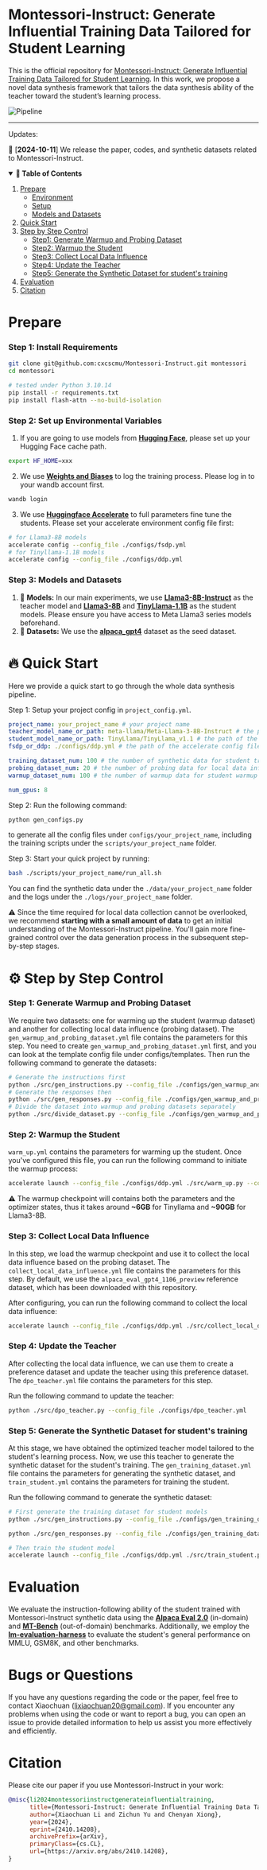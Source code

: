# Montessori-Instruct: Generate Influential Training Data Tailored for Student Learning
This is the official repository for [Montessori-Instruct: Generate Influential Training Data Tailored for Student Learning](https://arxiv.org/abs/2410.14208). In this work, we propose a novel data synthesis framework that tailors the data synthesis ability of the teacher toward the student’s learning process.

![Pipeline](assets/montessori.png)

---

Updates:

:tada: [**2024-10-11**] We release the paper, codes, and synthetic datasets related to Montessori-Instruct.

<details open>
  <summary><b>🔗 Table of Contents</b></summary>

1. [Prepare](#prepare)
   - [Environment](#step-1-install-requirements)
   - [Setup](#step-2-set-up-environmental-variables)
   - [Models and Datasets](#step-3-models-and-datasets)
2. [Quick Start](#fire-quick-start)
3. [Step by Step Control](#gear-step-by-step-control)
   - [Step1: Generate Warmup and Probing Dataset](#step-1-generate-warmup-and-probing-dataset)
   - [Step2: Warmup the Student](#step-2-warmup-the-student)
   - [Step3: Collect Local Data Influence](#step-3-collect-local-data-influence)
   - [Step4: Update the Teacher](#step-4-update-the-teacher)
   - [Step5: Generate the Synthetic Dataset for student's training](#step-5-generate-the-synthetic-dataset-for-students-training)
4. [Evaluation](#evaluation)
5. [Citation](#citation)

</details>

# Prepare

### Step 1: Install Requirements
```bash
git clone git@github.com:cxcscmu/Montessori-Instruct.git montessori
cd montessori

# tested under Python 3.10.14
pip install -r requirements.txt
pip install flash-attn --no-build-isolation
```

### Step 2: Set up Environmental Variables 

1. If you are going to use models from [**Hugging Face**](https://huggingface.co/), please set up your Hugging Face cache path.
```bash
export HF_HOME=xxx
```

2. We use [**Weights and Biases**](https://wandb.ai/site/) to log the training process. Please log in to your wandb account first.
```bash
wandb login
```

3. We use [**Huggingface Accelerate**](https://huggingface.co/docs/accelerate/index) to full parameters fine tune the students. Please set your accelerate environment config file first:
```bash
# for Llama3-8B models
accelerate config --config_file ./configs/fsdp.yml 
# for Tinyllama-1.1B models
accelerate config --config_file ./configs/ddp.yml 
```

### Step 3: Models and Datasets

1. 🤖 **Models:** In our main experiments, we use [**Llama3-8B-Instruct**](https://huggingface.co/meta-llama/Meta-Llama-3-8B-Instruct) as the teacher model and [**Llama3-8B**](https://huggingface.co/meta-llama/Meta-Llama-3-8B) and [**TinyLlama-1.1B**](https://huggingface.co/TinyLlama/TinyLlama_v1.1) as the student models. Please ensure you have access to Meta Llama3 series models beforehand.
2. 🔎 **Datasets:** We use the [**alpaca_gpt4**](https://github.com/Instruction-Tuning-with-GPT-4/GPT-4-LLM) dataset as the seed dataset.

# :fire: Quick Start
Here we provide a quick start to go through the whole data synthesis pipeline.

Step 1: Setup your project config in `project_config.yml`. 
```yaml
project_name: your_project_name # your project name
teacher_model_name_or_path: meta-llama/Meta-Llama-3-8B-Instruct # the path of the teacher model
student_model_name_or_path: TinyLlama/TinyLlama_v1.1 # the path of the student model
fsdp_or_ddp: ./configs/ddp.yml # the path of the accelerate config file

training_dataset_num: 100 # the number of synthetic data for student training
probing_dataset_num: 20 # the number of probing data for local data influence collection
warmup_dataset_num: 100 # the number of warmup data for student warmup

num_gpus: 8
```

Step 2: Run the following command:
```bash
python gen_configs.py
```
to generate all the config files under `configs/your_project_name`, including the training scripts under the `scripts/your_project_name` folder. 

Step 3: Start your quick project by running:
```bash
bash ./scripts/your_project_name/run_all.sh
```

You can find the synthetic data under the `./data/your_project_name` folder and the logs under the `./logs/your_project_name` folder.

:warning: Since the time required for local data collection cannot be overlooked, we recommend **starting with a small amount of data** to get an initial understanding of the Montessori-Instruct pipeline. You'll gain more fine-grained control over the data generation process in the subsequent step-by-step stages.


# :gear: Step by Step Control

### Step 1: Generate Warmup and Probing Dataset
We require two datasets: one for warming up the student (warmup dataset) and another for collecting local data influence (probing dataset). The `gen_warmup_and_probing_dataset.yml` file contains the parameters for this step. You need to create `gen_warmup_and_probing_dataset.yml` first, and you can look at the template config file under configs/templates.
Then run the following command to generate the datasets:
```bash
# Generate the instructions first
python ./src/gen_instructions.py --config_file ./configs/gen_warmup_and_probing_dataset.yml 
# Generate the responses then
python ./src/gen_responses.py --config_file ./configs/gen_warmup_and_probing_dataset.yml 
# Divide the dataset into warmup and probing datasets separately
python ./src/divide_dataset.py --config_file ./configs/gen_warmup_and_probing_dataset.yml 
```

### Step 2: Warmup the Student
`warm_up.yml` contains the parameters for warming up the student. Once you've configured this file, you can run the following command to initiate the warmup process:
```bash
accelerate launch --config_file ./configs/ddp.yml ./src/warm_up.py --config_file ./configs/warm_up.yml # for the Tinyllama-1.1B model; change ddp to fsdp for Llama3-8B series models.
```

:warning: The warmup checkpoint will contains both the parameters and the optimizer states, thus it takes around **~6GB** for Tinyllama and **~90GB** for Llama3-8B.

### Step 3: Collect Local Data Influence
In this step, we load the warmup checkpoint and use it to collect the local data influence based on the probing dataset. The `collect_local_data_influence.yml` file contains the parameters for this step. By default, we use the `alpaca_eval_gpt4_1106_preview` reference dataset, which has been downloaded with this repository.

After configuring, you can run the following command to collect the local data influence:
```bash
accelerate launch --config_file ./configs/ddp.yml ./src/collect_local_data_influence.py --config_file ./configs/collect_local_data_influence.yml # for Tinyllama-1.1B models; change ddp to fsdp for Llama3-8B models.
```


### Step 4: Update the Teacher
After collecting the local data influence, we can use them to create a preference dataset and update the teacher using this preference dataset. The `dpo_teacher.yml` file contains the parameters for this step.

Run the following command to update the teacher:
```bash
python ./src/dpo_teacher.py --config_file ./configs/dpo_teacher.yml
```

### Step 5: Generate the Synthetic Dataset for student's training
At this stage, we have obtained the optimized teacher model tailored to the student's learning process. Now, we use this teacher to generate the synthetic dataset for the student's training. The `gen_training_dataset.yml` file contains the parameters for generating the synthetic dataset, and `train_student.yml` contains the parameters for training the student.

Run the following command to generate the synthetic dataset:

```bash
# First generate the training dataset for student models
python ./src/gen_instructions.py --config_file ./configs/gen_training_dataset.yml

python ./src/gen_responses.py --config_file ./configs/gen_training_dataset.yml

# Then train the student model
accelerate launch --config_file ./configs/ddp.yml ./src/train_student.py --config_file ./configs/train_student.yml
```


# Evaluation
We evaluate the instruction-following ability of the student trained with Montessori-Instruct synthetic data using the [**Alpaca Eval 2.0**](https://github.com/tatsu-lab/alpaca_eval/blob/main/README.md) (in-domain) and [**MT-Bench**](https://github.com/lm-sys/FastChat/tree/main/fastchat/llm_judge) (out-of-domain) benchmarks. Additionally, we employ the [**lm-evaluation-harness**](https://github.com/EleutherAI/lm-evaluation-harness) to evaluate the student's general performance on MMLU, GSM8K, and other benchmarks.

# Bugs or Questions
If you have any questions regarding the code or the paper, feel free to contact Xiaochuan (lixiaochuan20@gmail.com). If you encounter any problems when using the code or want to report a bug, you can open an issue to provide detailed information to help us assist you more effectively and efficiently.

# Citation
Please cite our paper if you use Montessori-Instruct in your work:
```bibtex
@misc{li2024montessoriinstructgenerateinfluentialtraining,
      title={Montessori-Instruct: Generate Influential Training Data Tailored for Student Learning}, 
      author={Xiaochuan Li and Zichun Yu and Chenyan Xiong},
      year={2024},
      eprint={2410.14208},
      archivePrefix={arXiv},
      primaryClass={cs.CL},
      url={https://arxiv.org/abs/2410.14208}, 
}
```
